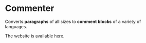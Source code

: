 # Commenter
Converts **paragraphs** of all sizes to **comment blocks** of a variety of languages.

The website is available [here](https://rocco.dev/commenter).